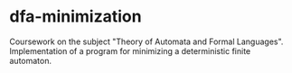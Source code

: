 # dfa-minimization
Coursework on the subject "Theory of Automata and Formal Languages". Implementation of a program for minimizing a deterministic finite automaton.
